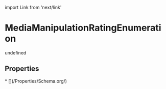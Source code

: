 import Link from 'next/link'
# MediaManipulationRatingEnumeration

undefined

## Properties

<Grid>
* [](/Properties/Schema.org/)

</Grid>

